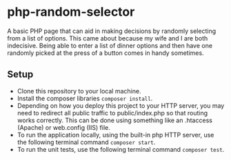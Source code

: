 # php-random-selector
A basic PHP page that can aid in making decisions by randomly selecting from a list of options. This came about because my wife and I are both indecisive. Being able to enter a list of dinner options and then have one randomly picked at the press of a button comes in handy sometimes.

## Setup
* Clone this repository to your local machine.
* Install the composer libraries `composer install`.
* Depending on how you deploy this project to your HTTP server, you may need to redirect all public traffic to public/index.php so that routing works correctly. This can be done using something like an .htaccess (Apache) or web.config (IIS) file.
* To run the application locally, using the built-in php HTTP server, use the following terminal command `composer start`.
* To run the unit tests, use the following terminal command `composer test`.
